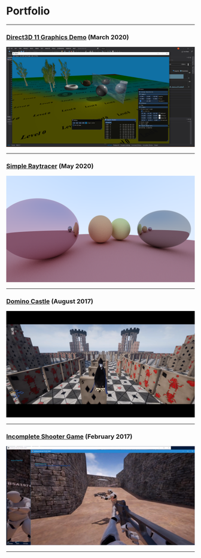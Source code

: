 # Portfolio
---


### [Direct3D 11 Graphics Demo](\pages\demo_page) (March 2020)

![Demo](\images\demo.png)

---

### [Simple Raytracer](\pages\raytracer_page) (May 2020)

![IceWeasel](\images\rt2.png)

---

### [Domino Castle](\pages\dominocastle_page) (August 2017)

![DominoCastle](\images\dominocastle.png)

---



### [Incomplete Shooter Game](\pages\iceweasel_page) (February 2017)

![IceWeasel](\images\iceweasel.png)

---
